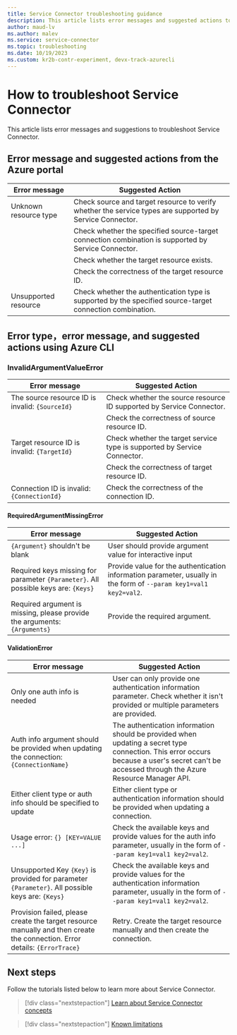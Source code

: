 ```yaml
---
title: Service Connector troubleshooting guidance
description: This article lists error messages and suggested actions to troubleshooting issues with Service Connector.
author: maud-lv
ms.author: malev
ms.service: service-connector
ms.topic: troubleshooting
ms.date: 10/19/2023
ms.custom: kr2b-contr-experiment, devx-track-azurecli
---
```


# How to troubleshoot Service Connector

This article lists error messages and suggestions to troubleshoot Service Connector.

## Error message and suggested actions from the Azure portal

| Error message         | Suggested Action                                                                                          |
|-----------------------|-----------------------------------------------------------------------------------------------------------|
| Unknown resource type | Check source and target resource to verify whether the service types are supported by Service Connector.  |
|                       | Check whether the specified source-target connection combination is supported by Service Connector.       |
|                       | Check whether the target resource exists.                                                                 |
|                       | Check the correctness of the target resource ID.                                                          |
| Unsupported resource  | Check whether the authentication type is supported by the specified source-target connection combination. |

## Error type，error message, and suggested actions using Azure CLI

### InvalidArgumentValueError

| Error message                                   | Suggested Action                                                         |
|-------------------------------------------------|--------------------------------------------------------------------------|
| The source resource ID is invalid: `{SourceId}` | Check whether the source resource ID supported by Service Connector.     |
|                                                 | Check the correctness of source resource ID.                             |
| Target resource ID is invalid: `{TargetId}`     | Check whether the target service type is supported by Service Connector. |
|                                                 | Check the correctness of target resource ID.                             |
| Connection ID is invalid: `{ConnectionId}`      | Check the correctness of the connection ID.                              |

#### RequiredArgumentMissingError

| Error message                                                                      | Suggested Action                                                                                                  |
|------------------------------------------------------------------------------------|-------------------------------------------------------------------------------------------------------------------|
| `{Argument}` shouldn't be blank                                                    | User should provide argument value for interactive input                                                          |
| Required keys missing for parameter `{Parameter}`. All possible keys are: `{Keys}` | Provide value for the authentication information parameter, usually in the form of `--param key1=val1 key2=val2`. |
| Required argument is missing, please provide the arguments: `{Arguments}`          | Provide the required argument.                                                                                    |

#### ValidationError

| Error message                                                                                                              | Suggested Action                                                                                                                                                                              |
|----------------------------------------------------------------------------------------------------------------------------|-----------------------------------------------------------------------------------------------------------------------------------------------------------------------------------------------|
| Only one auth info is needed                                                                                               | User can only provide one authentication information parameter. Check whether it isn't provided or multiple parameters are provided.                                                          |
| Auth info argument should be provided when updating the connection: `{ConnectionName}`                                     | The authentication information should be provided when updating a secret type connection. This error occurs because a user's secret can't be accessed through the Azure Resource Manager API. |
| Either client type or auth info should be specified to update                                                              | Either client type or authentication information should be provided when updating a connection.                                                                                               |
| Usage error: `{} [KEY=VALUE ...]`                                                                                          | Check the available keys and provide values for the auth info parameter, usually in the form of `--param key1=val1 key2=val2`.                                                                |
| Unsupported Key `{Key}` is provided for parameter `{Parameter}`. All possible keys are: `{Keys}`                           | Check the available keys and provide values for the authentication information parameter, usually in the form of `--param key1=val1 key2=val2`.                                               |
| Provision failed, please create the target resource manually and then create the connection. Error details: `{ErrorTrace}` | Retry. Create the target resource manually and then create the connection.                                                                                                                    |

## Next steps

Follow the tutorials listed below to learn more about Service Connector.

> [!div class="nextstepaction"]
> [Learn about Service Connector concepts](./concept-service-connector-internals.md)

> [!div class="nextstepaction"]
> [Known limitations](./known-limitations.md)
